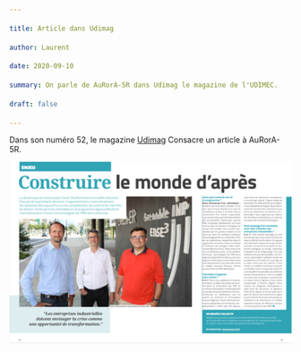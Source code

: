 ```yaml
---

title: Article dans Udimag

author: Laurent

date: 2020-09-10

summary: On parle de AuRorA-5R dans Udimag le magazine de l'UDIMEC.

draft: false

---
```


Dans son numéro 52, le magazine [Udimag](https://www.google.com/url?q=https://www.udimec.fr/sites/default/files/udimag_52_planche_bd.pdf&sa=D&ust=1610440193926000&usg=AOvVaw1Ki021Mldp4O8f7AoVYkam) Consacre un article à AuRorA-5R.

![](images/image1.png)
